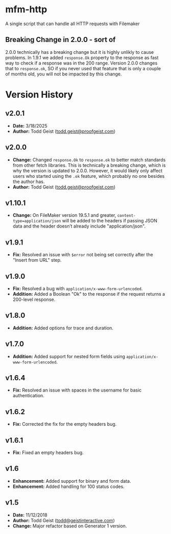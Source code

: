 # mfm-http

A single script that can handle all HTTP requests with Filemaker

## Breaking Change in 2.0.0 - sort of

2.0.0 technically has a breaking change but it is highly unlikly to cause problems.
In 1.9.1 we added `response.Ok` property to the response as fast way to check if a response was in the 200 range. Version 2.0.0 changes that to `response.ok`, SO if you never used that feature that is only a couple of months old, you will not be impacted by this change.

# Version History

## v2.0.1
- **Date:** 3/18/2025
- **Author:** Todd Geist (todd.geist@proofgeist.com)

## v2.0.0
- **Change:** Changed `response.Ok` to `response.ok` to better match standards from other fetch libraries. This is technically a breaking change, which is why the version is updated to 2.0.0. However, it would likely only affect users who started using the `.ok` feature, which probably no one besides the author has.
- **Author:** Todd Geist (todd.geist@proofgeist.com)

## v1.10.1
- **Change:** On FileMaker version 19.5.1 and greater, `content-type=application/json` will be added to the headers if passing JSON data and the header doesn’t already include "application/json".

## v1.9.1
- **Fix:** Resolved an issue with `$error` not being set correctly after the "Insert from URL" step.

## v1.9.0
- **Fix:** Resolved a bug with `application/x-www-form-urlencoded`.
- **Addition:** Added a Boolean "Ok" to the response if the request returns a 200-level response.

## v1.8.0
- **Addition:** Added options for trace and duration.

## v1.7.0
- **Addition:** Added support for nested form fields using `application/x-www-form-urlencoded`.

## v1.6.4
- **Fix:** Resolved an issue with spaces in the username for basic authentication.

## v1.6.2
- **Fix:** Corrected the fix for the empty headers bug.

## v1.6.1
- **Fix:** Fixed an empty headers bug.

## v1.6
- **Enhancement:** Added support for binary and form data.
- **Enhancement:** Added handling for 100 status codes.

## v1.5
- **Date:** 11/12/2018
- **Author:** Todd Geist (todd@geistinteractive.com)
- **Change:** Major refactor based on Generator 1 version.